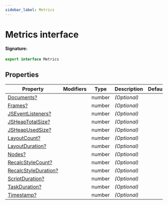```yaml
---
sidebar_label: Metrics
---
```


# Metrics interface

#### Signature:

```typescript
export interface Metrics
```

## Properties

| Property                                                           | Modifiers | Type   | Description       | Default |
| ------------------------------------------------------------------ | --------- | ------ | ----------------- | ------- |
| [Documents?](./puppeteer.metrics.documents.md)                     |           | number | <i>(Optional)</i> |         |
| [Frames?](./puppeteer.metrics.frames.md)                           |           | number | <i>(Optional)</i> |         |
| [JSEventListeners?](./puppeteer.metrics.jseventlisteners.md)       |           | number | <i>(Optional)</i> |         |
| [JSHeapTotalSize?](./puppeteer.metrics.jsheaptotalsize.md)         |           | number | <i>(Optional)</i> |         |
| [JSHeapUsedSize?](./puppeteer.metrics.jsheapusedsize.md)           |           | number | <i>(Optional)</i> |         |
| [LayoutCount?](./puppeteer.metrics.layoutcount.md)                 |           | number | <i>(Optional)</i> |         |
| [LayoutDuration?](./puppeteer.metrics.layoutduration.md)           |           | number | <i>(Optional)</i> |         |
| [Nodes?](./puppeteer.metrics.nodes.md)                             |           | number | <i>(Optional)</i> |         |
| [RecalcStyleCount?](./puppeteer.metrics.recalcstylecount.md)       |           | number | <i>(Optional)</i> |         |
| [RecalcStyleDuration?](./puppeteer.metrics.recalcstyleduration.md) |           | number | <i>(Optional)</i> |         |
| [ScriptDuration?](./puppeteer.metrics.scriptduration.md)           |           | number | <i>(Optional)</i> |         |
| [TaskDuration?](./puppeteer.metrics.taskduration.md)               |           | number | <i>(Optional)</i> |         |
| [Timestamp?](./puppeteer.metrics.timestamp.md)                     |           | number | <i>(Optional)</i> |         |
